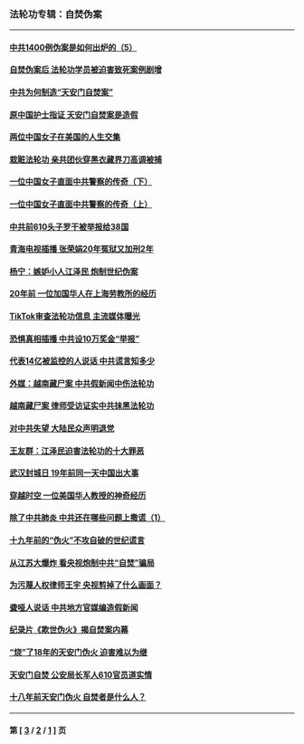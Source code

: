 ### 法轮功专辑：自焚伪案
---
#### [中共1400例伪案是如何出炉的（5）](../../pages/nf5562/n13226831.md?04150430) 
#### [自焚伪案后 法轮功学员被迫害致死案例剧增](../../pages/nf5562/n13190600.md?04150430) 
#### [中共为何制造“天安门自焚案”](../../pages/nf5562/n13183270.md?04150430) 
#### [原中国护士指证 天安门自焚案是造假](../../pages/nf5562/n13172289.md?04150430) 
#### [两位中国女子在美国的人生交集](../../pages/nf5562/n13156138.md?04150430) 
#### [栽赃法轮功 亲共团伙穿黑衣藏界刀高调被捕](../../pages/nf5562/n13073780.md?04150430) 
#### [一位中国女子直面中共警察的传奇（下）](../../pages/nf5562/n12989706.md?04150430) 
#### [一位中国女子直面中共警察的传奇（上）](../../pages/nf5562/n12985072.md?04150430) 
#### [中共前610头子罗干被举报给38国](../../pages/nf5562/n12975419.md?04150430) 
#### [青海电视插播 张荣娟20年冤狱又加刑2年](../../pages/nf5562/n12738166.md?04150430) 
#### [杨宁：嫉妒小人江泽民 炮制世纪伪案](../../pages/nf5562/n12724108.md?04150430) 
#### [20年前 一位加国华人在上海劳教所的经历](../../pages/nf5562/n12707932.md?04150430) 
#### [TikTok审查法轮功信息 主流媒体曝光](../../pages/nf5562/n12362336.md?04150430) 
#### [恐惧真相插播 中共设10万奖金“举报”](../../pages/nf5562/n12306396.md?04150430) 
#### [代表14亿被监控的人说话 中共谎言知多少](../../pages/nf5562/n12297484.md?04150430) 
#### [外媒：越南藏尸案 中共假新闻中伤法轮功](../../pages/nf5562/n12264411.md?04150430) 
#### [越南藏尸案 律师受访证实中共抹黑法轮功](../../pages/nf5562/n12261878.md?04150430) 
#### [对中共失望 大陆民众声明退党](../../pages/nf5562/n12187315.md?04150430) 
#### [王友群：江泽民迫害法轮功的十大罪恶](../../pages/nf5562/n12169074.md?04150430) 
#### [武汉封城日 19年前同一天中国出大事](../../pages/nf5562/n12150901.md?04150430) 
#### [穿越时空  一位美国华人教授的神奇经历](../../pages/nf5562/n12097460.md?04150430) 
#### [除了中共肺炎 中共还在哪些问题上撒谎（1）](../../pages/nf5562/n11955770.md?04150430) 
#### [十九年前的“伪火”不攻自破的世纪谎言](../../pages/nf5562/n11813238.md?04150430) 
#### [从江苏大爆炸 看央视炮制中共“自焚”骗局](../../pages/nf5562/n11140275.md?04150430) 
#### [为污蔑人权律师王宇 央视剪掉了什么画面？](../../pages/nf5562/n11130142.md?04150430) 
#### [聋哑人说话 中共地方官媒编造假新闻](../../pages/nf5562/n11006067.md?04150430) 
#### [纪录片《欺世伪火》揭自焚案内幕](../../pages/nf5562/n11002664.md?04150430) 
#### [“烧”了18年的天安门伪火 迫害难以为继](../../pages/nf5562/n10996660.md?04150430) 
#### [天安门自焚 公安局长军人610官员道实情](../../pages/nf5562/n10997098.md?04150430) 
#### [十八年前天安门伪火 自焚者是什么人？](../../pages/nf5562/n10996556.md?04150430) 

---
#### 第 [ [3](./3.md?04150430) / [2](./2.md?04150430) / [1](./1.md?04150430) ] 页
